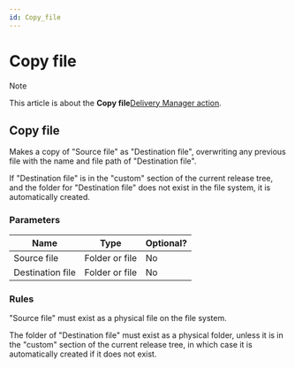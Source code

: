 ```yaml
---
id: Copy_file
---
```


# Copy file



> [!NOTE]
> This article is about the **Copy file**[Delivery Manager action](/docs/Continuous%20delivery/Delivery%20Manager%20actions%20by%20name).

## **Copy file**

Makes a copy of "Source file" as "Destination file", overwriting any previous file with the name and file path of "Destination file".

If "Destination file" is in the "custom" section of the current release tree, and the folder for "Destination file" does not exist in the file system, it is automatically created.

### Parameters

|**Name**|**Type**|**Optional?**|
|--------|--------|--------|
|Source file|Folder or file|No      |
|Destination file|Folder or file|No      |



### Rules

"Source file" must exist as a physical file on the file system.

The folder of "Destination file" must exist as a physical folder, unless it is in the "custom" section of the current release tree, in which case it is automatically created if it does not exist.